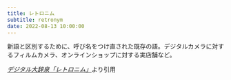 ```yaml
---
title: レトロニム
subtitle: retronym
date: 2022-08-13 10:00:00
---
```


新語と区別するために、呼び名をつけ直された既存の語。デジタルカメラに対するフィルムカメラ、オンラインショップに対する実店舗など。

<cite>[デジタル大辞泉「レトロニム」](https://dictionary.goo.ne.jp/word/%E3%83%AC%E3%83%88%E3%83%AD%E3%83%8B%E3%83%A0/)</cite>より引用